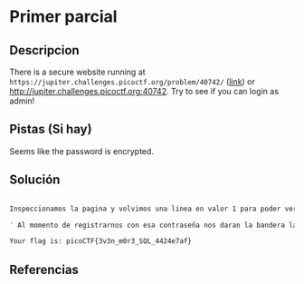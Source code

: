 # Primer parcial 

## Descripcion

There is a secure website running at `https://jupiter.challenges.picoctf.org/problem/40742/` ([link](https://jupiter.challenges.picoctf.org/problem/40742/)) or http://jupiter.challenges.picoctf.org:40742. Try to see if you can login as admin!

## Pistas (Si hay)

Seems like the password is encrypted.

## Solución

``` Bash

Inspeccionamos la pagina y volvimos una linea en valor 1 para poder ver el query de SQL de la pagina,, al momento de inspeccionarla podemos notar que el resultado de poner la contraseña esta encriptado en ROT13, por lo que utilizaremos un encriptador para dar una contraseña trucada, la cual es ' be 1=1;

' Al momento de registrarnos con esa contraseña nos daran la bandera la cual es:

Your flag is: picoCTF{3v3n_m0r3_SQL_4424e7af}

```

## Referencias

